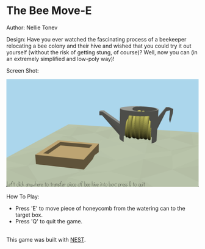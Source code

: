 # The Bee Move-E

Author: Nellie Tonev

Design: Have you ever watched the fascinating process of a beekeeper relocating a bee colony and their hive and wished 
that you could try it out yourself (without the risk of getting stung, of course)?
Well, now you can (in an extremely simplified and low-poly way)! 

Screen Shot:

![Screen Shot](screenshot-game2.png)

How To Play:
* Press 'E' to move piece of honeycomb from the watering can to the target box.
* Press 'Q' to quit the game.

\
This game was built with [NEST](NEST.md).
